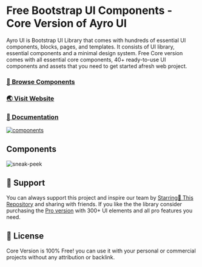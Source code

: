 # Free Bootstrap UI Components - Core Version of Ayro UI
Ayro UI is Bootstrap UI Library that comes with hundreds of essential UI components, blocks, pages, and templates. It consists of UI library, essential components and a minimal design system. Free Core version comes with all essential core components, 40+ ready-to-use UI components and assets that you need to get started afresh web project.

### [🚀 Browse Components](https://ayroui.com/components)

### [🌏 Visit Website](https://ayroui.com)

### [📃 Documentation](https://ayroui.com/docs)

[![components](https://uideck.com/wp-content/uploads/2021/10/ayroui-core-gh.png)](https://ayroui.com/components)

## Components

![sneak-peek](https://github.com/ayroui/free-ui-components/blob/main/components.jpg)

## 💙 Support
You can always support this project and inspire our team by [Starring🌟 This Repository](https://github.com/ayroui/free-ui-components/) 
and sharing with friends. If you like the the library consider purchasing the [Pro version](https://ayroui.com/pricing) with 300+ UI elements and all pro features you need.

## 🎁 License
Core Version is 100% Free! you can use it with your personal or commercial projects without any attribution or backlink.
